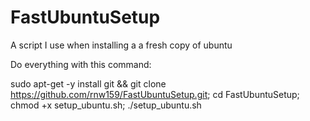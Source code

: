 # FastUbuntuSetup
A script I use when installing a a fresh copy of ubuntu

Do everything with this command:

sudo apt-get -y install git && git clone https://github.com/rnw159/FastUbuntuSetup.git; cd FastUbuntuSetup; chmod +x setup_ubuntu.sh; ./setup_ubuntu.sh 

